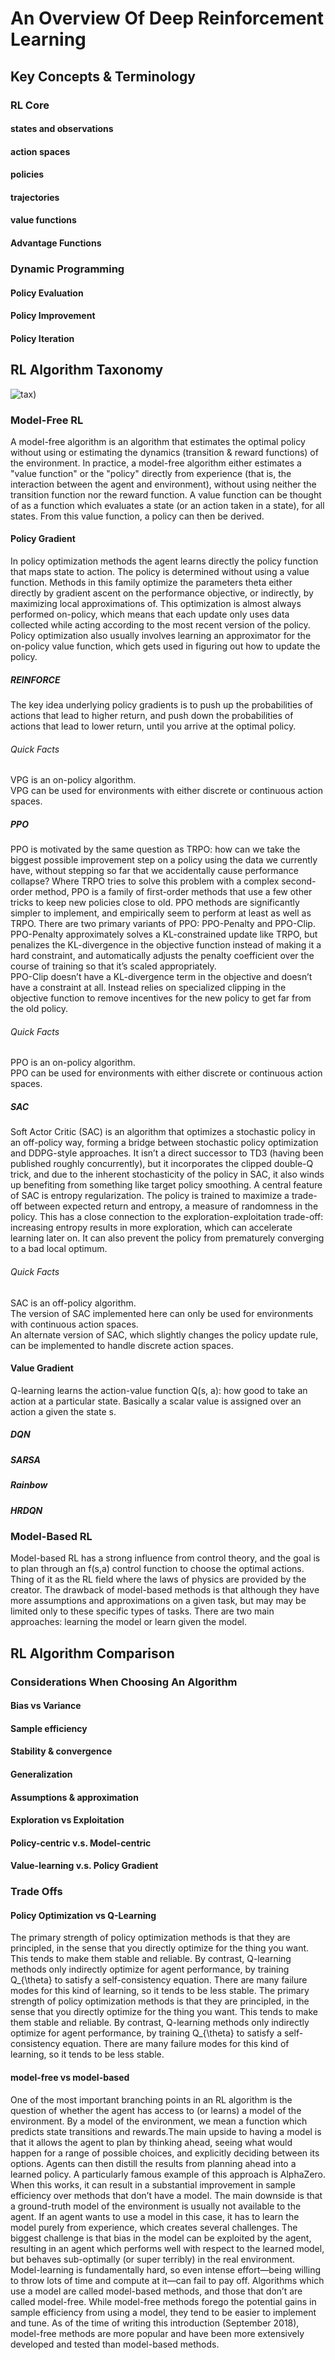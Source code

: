 # An Overview Of Deep Reinforcement Learning

## Key Concepts & Terminology

### RL Core
#### states and observations
#### action spaces
#### policies
#### trajectories
#### value functions
#### Advantage Functions



### Dynamic Programming

#### Policy Evaluation

#### Policy Improvement

#### Policy Iteration

## RL Algorithm Taxonomy
![tax](https://spinningup.openai.com/en/latest/_images/rl_algorithms_9_15.svg))

### Model-Free RL
A model-free algorithm is an algorithm that estimates the optimal policy without using or estimating the dynamics (transition & reward functions) of the environment. In practice, a model-free algorithm either estimates a "value function" or the "policy" directly from experience (that is, the interaction between the agent and  environment), without using neither the transition function nor the reward function. A value function can be thought of as a function which evaluates a state (or an action taken in a state), for all states. From this value function, a policy can then be derived. 

#### Policy Gradient
In policy optimization methods the agent learns directly the policy function that maps state to action. The policy is determined without using a value function. Methods in this family optimize the parameters theta either directly by gradient ascent on the performance objective, or indirectly, by maximizing local approximations of. This optimization is almost always performed on-policy, which means that each update only uses data collected while acting according to the most recent version of the policy. Policy optimization also usually involves learning an approximator for the on-policy value function, which gets used in figuring out how to update the policy.

##### REINFORCE
The key idea underlying policy gradients is to push up the probabilities of actions that lead to higher return, and push down the probabilities of actions that lead to lower return, until you arrive at the optimal policy.
###### Quick Facts
VPG is an on-policy algorithm.\
VPG can be used for environments with either discrete or continuous action spaces.

##### PPO
PPO is motivated by the same question as TRPO: how can we take the biggest possible improvement step on a policy using the data we currently have, without stepping so far that we accidentally cause performance collapse? Where TRPO tries to solve this problem with a complex second-order method, PPO is a family of first-order methods that use a few other tricks to keep new policies close to old. PPO methods are significantly simpler to implement, and empirically seem to perform at least as well as TRPO. There are two primary variants of PPO: PPO-Penalty and PPO-Clip. \
PPO-Penalty approximately solves a KL-constrained update like TRPO, but penalizes the KL-divergence in the objective function instead of making it a hard constraint, and automatically adjusts the penalty coefficient over the course of training so that it’s scaled appropriately.\
PPO-Clip doesn’t have a KL-divergence term in the objective and doesn’t have a constraint at all. Instead relies on specialized clipping in the objective function to remove incentives for the new policy to get far from the old policy.
###### Quick Facts
PPO is an on-policy algorithm.\
PPO can be used for environments with either discrete or continuous action spaces.

##### SAC
Soft Actor Critic (SAC) is an algorithm that optimizes a stochastic policy in an off-policy way, forming a bridge between stochastic policy optimization and DDPG-style approaches. It isn’t a direct successor to TD3 (having been published roughly concurrently), but it incorporates the clipped double-Q trick, and due to the inherent stochasticity of the policy in SAC, it also winds up benefiting from something like target policy smoothing. A central feature of SAC is entropy regularization. The policy is trained to maximize a trade-off between expected return and entropy, a measure of randomness in the policy. This has a close connection to the exploration-exploitation trade-off: increasing entropy results in more exploration, which can accelerate learning later on. It can also prevent the policy from prematurely converging to a bad local optimum.
###### Quick Facts
SAC is an off-policy algorithm.\
The version of SAC implemented here can only be used for environments with continuous action spaces.\
An alternate version of SAC, which slightly changes the policy update rule, can be implemented to handle discrete action spaces.



#### Value Gradient
Q-learning learns the action-value function Q(s, a): how good to take an action at a particular state. Basically a scalar value is assigned over an action a given the state s.

##### DQN

##### SARSA

##### Rainbow

##### HRDQN



### Model-Based RL
Model-based RL has a strong influence from control theory, and the goal is to plan through an f(s,a) control function to choose the optimal actions. Thing of it as the RL field where the laws of physics are provided by the creator. The drawback of model-based methods is that although they have more assumptions and approximations on a given task, but may may be limited only to these specific types of tasks. There are two main approaches: learning the model or learn given the model.

## RL Algorithm Comparison

### Considerations When Choosing An Algorithm

#### Bias vs Variance

#### Sample efficiency

#### Stability & convergence

#### Generalization

#### Assumptions & approximation

#### Exploration vs Exploitation

#### Policy-centric v.s. Model-centric

#### Value-learning v.s. Policy Gradient

### Trade Offs

#### Policy Optimization vs Q-Learning
The primary strength of policy optimization methods is that they are principled, in the sense that you directly optimize for the thing you want. This tends to make them stable and reliable. By contrast, Q-learning methods only indirectly optimize for agent performance, by training Q_{\theta} to satisfy a self-consistency equation. There are many failure modes for this kind of learning, so it tends to be less stable. The primary strength of policy optimization methods is that they are principled, in the sense that you directly optimize for the thing you want. This tends to make them stable and reliable. By contrast, Q-learning methods only indirectly optimize for agent performance, by training Q_{\theta} to satisfy a self-consistency equation. There are many failure modes for this kind of learning, so it tends to be less stable.

#### model-free vs model-based
One of the most important branching points in an RL algorithm is the question of whether the agent has access to (or learns) a model of the environment. By a model of the environment, we mean a function which predicts state transitions and rewards.The main upside to having a model is that it allows the agent to plan by thinking ahead, seeing what would happen for a range of possible choices, and explicitly deciding between its options. Agents can then distill the results from planning ahead into a learned policy. A particularly famous example of this approach is AlphaZero. When this works, it can result in a substantial improvement in sample efficiency over methods that don’t have a model. The main downside is that a ground-truth model of the environment is usually not available to the agent. If an agent wants to use a model in this case, it has to learn the model purely from experience, which creates several challenges. The biggest challenge is that bias in the model can be exploited by the agent, resulting in an agent which performs well with respect to the learned model, but behaves sub-optimally (or super terribly) in the real environment. Model-learning is fundamentally hard, so even intense effort—being willing to throw lots of time and compute at it—can fail to pay off. Algorithms which use a model are called model-based methods, and those that don’t are called model-free. While model-free methods forego the potential gains in sample efficiency from using a model, they tend to be easier to implement and tune. As of the time of writing this introduction (September 2018), model-free methods are more popular and have been more extensively developed and tested than model-based methods.

